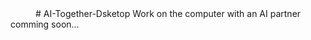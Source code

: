 <div align="center">
# AI-Together-Dsketop
Work on the computer with an AI partner
</div

comming soon...

